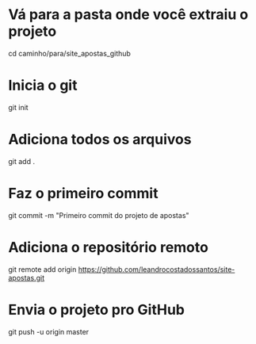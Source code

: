 # Vá para a pasta onde você extraiu o projeto
cd caminho/para/site_apostas_github

# Inicia o git
git init

# Adiciona todos os arquivos
git add .

# Faz o primeiro commit
git commit -m "Primeiro commit do projeto de apostas"

# Adiciona o repositório remoto
git remote add origin https://github.com/leandrocostadossantos/site-apostas.git

# Envia o projeto pro GitHub
git push -u origin master

